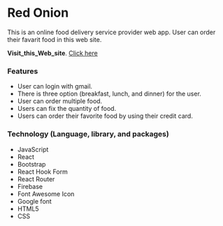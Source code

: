 # Red Onion

This is an online food delivery service provider web app. User can order their favarit food in this web site.

**Visit_this_Web_site**. [Click here](https://red-onion-ab22b.web.app/)

### Features

* User can login with gmail.
* There is three option (breakfast, lunch, and dinner) for the user.
* User can order multiple food.
* Users can fix the quantity of food.
* Users can order their favorite food by using their credit card.

### Technology (Language, library, and packages)

* JavaScript 
* React
* Bootstrap
* React Hook Form
* React Router
* Firebase
* Font Awesome Icon
* Google font
* HTML5
* CSS

